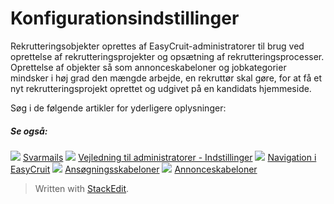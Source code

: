 # Konfigurationsindstillinger

Rekrutteringsobjekter oprettes af EasyCruit-administratorer til brug ved oprettelse af rekrutteringsprojekter og opsætning af rekrutteringsprocesser. Oprettelse af objekter så som annonceskabeloner og jobkategorier mindsker i høj grad den mængde arbejde, en rekruttør skal gøre, for at få et nyt rekrutteringsprojekt oprettet og udgivet på en kandidats hjemmeside.

Søg i de følgende artikler for yderligere oplysninger:

##### Se også:

![](../Resources/Images/icon-document-link.png)  [Svarmails](response_emails.htm)
![](../Resources/Images/icon-document-link.png)  [Vejledning til administratorer - Indstillinger](guide_for_administrators_settings.htm)
![](../Resources/Images/icon-document-link.png)  [Navigation i EasyCruit](navigation_in_easycruit.htm)
![](../Resources/Images/icon-document-link.png)  [Ansøgningsskabeloner](application_templates.htm)
![](../Resources/Images/icon-document-link.png)  [Annonceskabeloner](vacancy_templates.htm)


> Written with [StackEdit](https://stackedit.io/).
<!--stackedit_data:
eyJoaXN0b3J5IjpbMjY3ODU1NzUxXX0=
-->